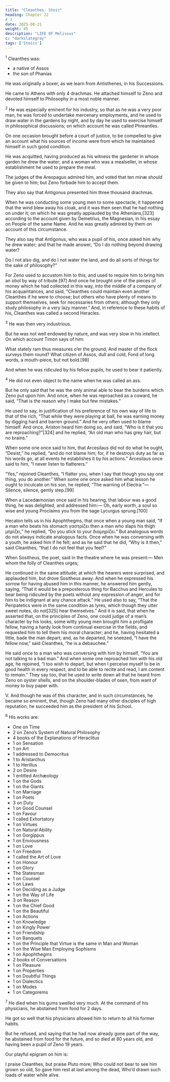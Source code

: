 ```yaml
---
title: "Cleanthes: Stoic"
heading: Chapter 22
# 3
date: 2025-08-21
weight: 45
description: "LIFE OF Melissus"
c: "darkslategray"
tags: ['Stoics']
---
```



<sup>1</sup> Cleanthes was:
- a native of Assos
- the son of Phanias

He was originally a boxer, as we learn from Antisthenes, in his Successions.

He came to Athens with only 4 drachmas. He attached himself to Zeno and devoted himself to Philosophy in a most noble manner.


<sup>2</sup> He was especially eminent for his industry, so that as he was a very poor man, he was forced to undertake mercenary employments, and he used to draw water in the gardens by night, and by day he used to exercise himself in philosophical discussions; on which account he was called Phreantles.

On one occasion brought before a court of justice, to be compelled to give an account what his sources of income were from which he maintained himself in such good condition.

He was acquitted, having produced as his witness the gardener in whose garden he drew the water; and a woman who was a mealseller, in whose establishment he used to prepare the meal. 

The judges of the Areopagus admired him, and voted that ten minæ should be given to him; but Zeno forbade him to accept them.

They also say that Antigonus presented him three thousand drachmas. 

When he was conducting some young men to some spectacle, it happened that the wind blew away his cloak, and it was then seen that he had nothing on under it; on which he was greatly applauded by the Athenians,[323] according to the account given by Demetrius, the Magnesian, in his essay on People of the same Name. And he was greatly admired by them on account of this circumstance.

They also say that Antigonus, who was a pupil of his, once asked him why he drew water; and that he made answer, “Do I do nothing beyond drawing water? 

Do I not also dig, and do I not water the land, and do all sorts of things for the sake of philosophy?” 

For Zeno used to accustom him to this, and used to require him to bring him an obol by way of tribute.[97] And once he brought one of the pieces of money which he had collected in this way, into the middle of a company of his acquaintances, and said, “Cleanthes could maintain even another Cleanthes if he were to choose; but others who have plenty of means to support themselves, seek for necessaries from others; although they only study philosophy in a very lazy manner.” And, in reference to these habits of his, Cleanthes was called a second Heracles.


<sup>3</sup> He was then very industrious.

But he was not well endowed by nature, and was very slow in his intellect. On which account Timon says of him:

What stately ram thus measures o’er the ground,
And master of the flock surveys them round?
What citizen of Assos, dull and cold,
Fond of long words, a mouth-piece, but not bold.[98]

And when he was ridiculed by his fellow pupils, he used to bear it patiently.


<sup>4</sup> He did not even object to the name when he was called an ass.

But he only said that he was the only animal able to bear the burdens which Zeno put upon him. And once, when he was reproached as a coward, he said, “That is the reason why I make but few mistakes.” 

He used to say, in justification of his preference of his own way of life to that of the rich, “That while they were playing at ball, he was earning money by digging hard and barren ground.” And he very often used to blame himself. And once, Ariston heard him doing so, and said, “Who is it that you are reproaching?”[324] and he replied, “An old man who has grey hair, but no brains.”

When some one once said to him, that Arcesilaus did not do what he ought, “Desist,” he replied, “and do not blame him; for, if he destroys duty as far as his words go, at all events he establishes it by his actions.” Arcesilaus once said to him, “I never listen to flatterers.” 

“Yes,” rejoined Cleanthes, “I flatter you, when I say that though you say one thing, you do another.” When some one once asked him what lesson he ought to inculcate on his son, he replied, “The warning of Electra:”—
Silence, silence, gently step.[99]

When a Lacedæmonian once said in his hearing, that labour was a good thing, he was delighted, and addressed him:—
Oh, early worth, a soul so wise and young
Proclaims you from the sage Lycurgus sprung.[100]

Hecaton tells us in his Apophthegms, that once when a young man said, “If a man who beats his stomach γαστρίζει then a man who slaps his thigh μηρίζει,” he replied, “Do you stick to your διαμηρίζει.” But analogous words do not always indicate analogous facts. Once when he was conversing with a youth, he asked him if he felt; and as he said that he did, “Why is it then,” said Cleanthes, “that I do not feel that you feel?”

When Sositheus, the poet, said in the theatre where he was present:—
Men whom the folly of Cleanthes urges;

He continued in the same attitude; at which the hearers were surprised, and applauded him, but drove Sositheus away. And when he expressed his sorrow for having abused him in this manner, he answered him gently, saying, “That it would be a preposterous thing for Bacchus and Hercules to bear being ridiculed by the poets without any expression of anger, and for him to be indignant at any chance attack.” He used also to say, “That the Peripatetics were in the same condition as lyres, which though they utter sweet notes, do not[325] hear themselves.” And it is said, that when he asserted that, on the principles of Zeno, one could judge of a man’s character by his looks, some witty young men brought him a profligate fellow, having a hardy look from continual exercise in the fields, and requested him to tell them his moral character; and he, having hesitated a little, bade the man depart; and, as he departed, he sneezed, “I have the fellow now,” said Cleanthes, “he is a debauchee.”

He said once to a man who was conversing with him by himself, “You are not talking to a bad man.” And when some one reproached him with his old age, he rejoined, “I too wish to depart, but when I perceive myself to be in good health in every respect, and to be able to recite and read, I am content to remain.” They say too, that he used to write down all that he heard from Zeno on oyster shells, and on the shoulder-blades of oxen, from want of money to buy paper with.

V. And though he was of this character, and in such circumstances, he became so eminent, that, though Zeno had many other disciples of high reputation, he succeeded him as the president of his School.

<sup>6</sup> His works are:

- One on Time
- 2 on Zeno’s System of Natural Philosophy
- 4 books of the Explanations of Heraclitus
- 1 on Sensation
- 1 on Art
- 1 addressed to Democritus
- 1 to Aristarchus
- 1 to Herillus
- 2 on Desire
- 1 entitled Archæology
- 1 on the Gods
- 1 on the Giants
- 1 on Marriage
- 1 on Poets
- 3 on Duty
- 1 on Good Counsel
- 1 on Favour
- 1 called Exhortatory
- 1 on Virtues
- 1 on Natural Ability
- 1 on Gorgippus
- 1 on Enviousness
- 1 on Love
- 1 on Freedom
- 1 called the Art of Love
- 1 on Honour
- 1 on Glory
- The Statesman
- 1 on Counsel
- 1 on Laws
- 1 on Deciding as a Judge
- 1 on the Way of Life
- 3 on Reason
- 1 on the Chief Good
- 1 on the Beautiful
- 1 on Actions
- 1 on Knowledge
- 1 on Kingly Power
- 1 on Friendship
- 1 on Banquets
- 1 on the Principle that Virtue is the same in Man and Woman
- 1 on the Wise Man Employing Sophisms
- 1 on Apophthegms
- 2 books of Conversations
- 1 on Pleasure
- 1 on Properties
- 1 on Doubtful Things
- 1 on Dialectics
- 1 on Modes
- 1 on Categorems


<sup>7</sup> He died when his gums swelled very much. At the command of his physicians, he abstained from food for 2 days.

He got so well that his physicians allowed him to return to all his former habits.

But he refused, and saying that he had now already gone part of the way, he abstained from food for the future, and so died at 80 years old, and having been a pupil of Zeno 19 years.

Our playful epigram on him is:

I praise Cleanthes, but praise Pluto more;
Who could not bear to see him grown so old,
So gave him rest at last among the dead,
Who’d drawn such loads of water while alive.
